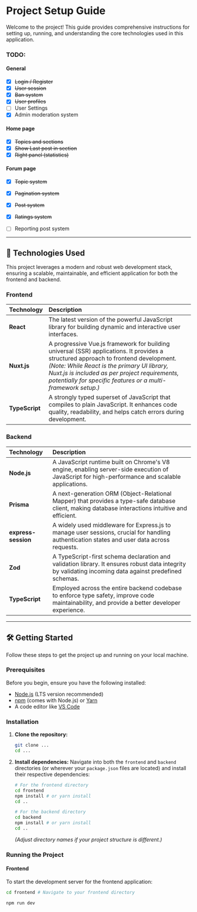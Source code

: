 ﻿# Project Setup Guide

Welcome to the project! This guide provides comprehensive instructions for setting up, running, and understanding the core technologies used in this application.

### TODO:

#### General
- [x] ~~Login / Register~~
- [x] ~~User session~~
- [x] ~~Ban system~~
- [x] ~~User profiles~~
- [ ] User Settings
- [x] Admin moderation system

#### Home page
- [x] ~~Topics and sections~~
- [x] ~~Show Last post in section~~
- [x] ~~Right panel (statistics)~~

#### Forum page
- [x] ~~Topic system~~
- [x] ~~Pagination system~~
- [x] ~~Post system~~
- [x] ~~Ratings system~~
- [ ] Reporting post system


---

## 🚀 Technologies Used

This project leverages a modern and robust web development stack, ensuring a scalable, maintainable, and efficient application for both the frontend and backend.

### Frontend

| Technology        | Description                                                                 |
| :---------------- | :-------------------------------------------------------------------------- |
| **React** | The latest version of the powerful JavaScript library for building dynamic and interactive user interfaces. |
| **Nuxt.js** | A progressive Vue.js framework for building universal (SSR) applications. It provides a structured approach to frontend development. *(Note: While React is the primary UI library, Nuxt.js is included as per project requirements, potentially for specific features or a multi-framework setup.)* |
| **TypeScript** | A strongly typed superset of JavaScript that compiles to plain JavaScript. It enhances code quality, readability, and helps catch errors during development. |

### Backend

| Technology        | Description                                                                 |
| :---------------- | :-------------------------------------------------------------------------- |
| **Node.js** | A JavaScript runtime built on Chrome's V8 engine, enabling server-side execution of JavaScript for high-performance and scalable applications. |
| **Prisma** | A next-generation ORM (Object-Relational Mapper) that provides a type-safe database client, making database interactions intuitive and efficient. |
| **express-session** | A widely used middleware for Express.js to manage user sessions, crucial for handling authentication states and user data across requests. |
| **Zod** | A TypeScript-first schema declaration and validation library. It ensures robust data integrity by validating incoming data against predefined schemas. |
| **TypeScript** | Employed across the entire backend codebase to enforce type safety, improve code maintainability, and provide a better developer experience. |

---

## 🛠️ Getting Started

Follow these steps to get the project up and running on your local machine.

### Prerequisites

Before you begin, ensure you have the following installed:

* [Node.js](https://nodejs.org/en/download/) (LTS version recommended)
* [npm](https://www.npmjs.com/get-npm) (comes with Node.js) or [Yarn](https://yarnpkg.com/getting-started/install)
* A code editor like [VS Code](https://code.visualstudio.com/)

### Installation

1.  **Clone the repository:**

    ```bash
    git clone ...
    cd ...
    ```

2.  **Install dependencies:**
    Navigate into both the `frontend` and `backend` directories (or wherever your `package.json` files are located) and install their respective dependencies:

    ```bash
    # For the frontend directory
    cd frontend
    npm install # or yarn install
    cd ..

    # For the backend directory
    cd backend
    npm install # or yarn install
    cd ..
    ```

    *(Adjust directory names if your project structure is different.)*

### Running the Project

#### Frontend

To start the development server for the frontend application:

```bash
cd frontend # Navigate to your frontend directory

npm run dev
